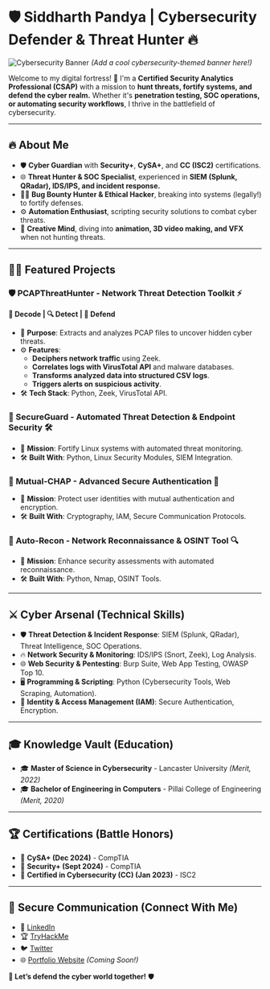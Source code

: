 # 🛡️ Siddharth Pandya | Cybersecurity Defender & Threat Hunter 🔥

![Cybersecurity Banner](#) *(Add a cool cybersecurity-themed banner here!)*

Welcome to my digital fortress! 🏰 I'm a **Certified Security Analytics Professional (CSAP)** with a mission to **hunt threats, fortify systems, and defend the cyber realm.** Whether it's **penetration testing, SOC operations, or automating security workflows**, I thrive in the battlefield of cybersecurity.

---

## 🔥 About Me
- 🛡️ **Cyber Guardian** with **Security+**, **CySA+**, and **CC (ISC2)** certifications.
- 🌐 **Threat Hunter & SOC Specialist**, experienced in **SIEM (Splunk, QRadar), IDS/IPS, and incident response.**
- 🕵️‍♂️ **Bug Bounty Hunter & Ethical Hacker**, breaking into systems (legally!) to fortify defenses.
- ⚙️ **Automation Enthusiast**, scripting security solutions to combat cyber threats.
- 🎥 **Creative Mind**, diving into **animation, 3D video making, and VFX** when not hunting threats.

---

## 🏴‍☠️ Featured Projects
### 🛡️ PCAPThreatHunter - Network Threat Detection Toolkit ⚡
**💾 Decode | 🔍 Detect | 🚨 Defend**
- 🏹 **Purpose**: Extracts and analyzes PCAP files to uncover hidden cyber threats.
- ⚙️ **Features**:
  - **Deciphers network traffic** using Zeek.
  - **Correlates logs with VirusTotal API** and malware databases.
  - **Transforms analyzed data into structured CSV logs**.
  - **Triggers alerts on suspicious activity**.
- 🛠️ **Tech Stack**: Python, Zeek, VirusTotal API.

### 🔄 SecureGuard - Automated Threat Detection & Endpoint Security 🛠️
- 🏹 **Mission**: Fortify Linux systems with automated threat monitoring.
- 🛠️ **Built With**: Python, Linux Security Modules, SIEM Integration.

### 🔑 Mutual-CHAP - Advanced Secure Authentication 🚀
- 🏹 **Mission**: Protect user identities with mutual authentication and encryption.
- 🛠️ **Built With**: Cryptography, IAM, Secure Communication Protocols.

### 🔎 Auto-Recon - Network Reconnaissance & OSINT Tool 🔍
- 🏹 **Mission**: Enhance security assessments with automated reconnaissance.
- 🛠️ **Built With**: Python, Nmap, OSINT Tools.

---

## ⚔️ Cyber Arsenal (Technical Skills)
- 🛡️ **Threat Detection & Incident Response**: SIEM (Splunk, QRadar), Threat Intelligence, SOC Operations.
- 🔥 **Network Security & Monitoring**: IDS/IPS (Snort, Zeek), Log Analysis.
- 🌐 **Web Security & Pentesting**: Burp Suite, Web App Testing, OWASP Top 10.
- 🖥️ **Programming & Scripting**: Python (Cybersecurity Tools, Web Scraping, Automation).
- 🔐 **Identity & Access Management (IAM)**: Secure Authentication, Encryption.

---

## 🎓 Knowledge Vault (Education)
- 🎓 **Master of Science in Cybersecurity** - Lancaster University *(Merit, 2022)*
- 🎓 **Bachelor of Engineering in Computers** - Pillai College of Engineering *(Merit, 2020)*

---

## 🏆 Certifications (Battle Honors)
- 🔰 **CySA+ (Dec 2024)** - CompTIA
- 🔰 **Security+ (Sept 2024)** - CompTIA
- 🔰 **Certified in Cybersecurity (CC) (Jan 2023)** - ISC2

---

## 📡 Secure Communication (Connect With Me)
- 🔗 [LinkedIn](#)
- 🏆 [TryHackMe](#)
- 🐦 [Twitter](#)
- 🌐 [Portfolio Website](#) *(Coming Soon!)*

**🚀 Let’s defend the cyber world together!** 🛡️
